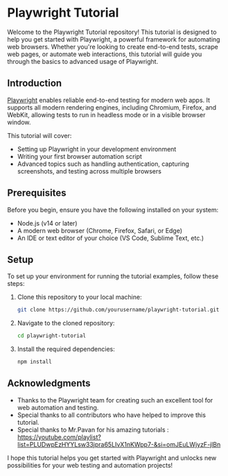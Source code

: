 # Playwright Tutorial

Welcome to the Playwright Tutorial repository! This tutorial is designed to help you get started with Playwright, a powerful framework for automating web browsers. Whether you're looking to create end-to-end tests, scrape web pages, or automate web interactions, this tutorial will guide you through the basics to advanced usage of Playwright.

## Introduction

[Playwright](https://playwright.dev/) enables reliable end-to-end testing for modern web apps. It supports all modern rendering engines, including Chromium, Firefox, and WebKit, allowing tests to run in headless mode or in a visible browser window.

This tutorial will cover:

- Setting up Playwright in your development environment
- Writing your first browser automation script
- Advanced topics such as handling authentication, capturing screenshots, and testing across multiple browsers

## Prerequisites

Before you begin, ensure you have the following installed on your system:

- Node.js (v14 or later)
- A modern web browser (Chrome, Firefox, Safari, or Edge)
- An IDE or text editor of your choice (VS Code, Sublime Text, etc.)

## Setup

To set up your environment for running the tutorial examples, follow these steps:

1. Clone this repository to your local machine:
   ```bash
   git clone https://github.com/yourusername/playwright-tutorial.git
   ```
2. Navigate to the cloned repository:
   ```bash
   cd playwright-tutorial
   ```
3. Install the required dependencies:
   ```bash
   npm install
   ```
   
## Acknowledgments

- Thanks to the Playwright team for creating such an excellent tool for web automation and testing.
- Special thanks to all contributors who have helped to improve this tutorial.
- Special thanks to Mr.Pavan for his amazing tutorials : https://youtube.com/playlist?list=PLUDwpEzHYYLsw33jpra65LIvX1nKWpp7-&si=omJEuLWjyzF-jlBn

I hope this tutorial helps you get started with Playwright and unlocks new possibilities for your web testing and automation projects!
